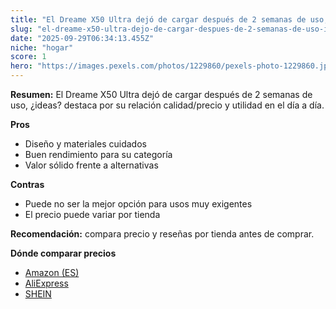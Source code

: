 ```yaml
---
title: "El Dreame X50 Ultra dejó de cargar después de 2 semanas de uso, ¿ideas?"
slug: "el-dreame-x50-ultra-dejo-de-cargar-despues-de-2-semanas-de-uso-ideas"
date: "2025-09-29T06:34:13.455Z"
niche: "hogar"
score: 1
hero: "https://images.pexels.com/photos/1229860/pexels-photo-1229860.jpeg?auto=compress&cs=tinysrgb&fit=crop&h=627&w=1200&auto=compress&cs=tinysrgb&w=1200&h=675&fit=crop"
---
```


**Resumen:** El Dreame X50 Ultra dejó de cargar después de 2 semanas de uso, ¿ideas? destaca por su relación calidad/precio y utilidad en el día a día.

**Pros**
- Diseño y materiales cuidados
- Buen rendimiento para su categoría
- Valor sólido frente a alternativas

**Contras**
- Puede no ser la mejor opción para usos muy exigentes
- El precio puede variar por tienda

**Recomendación:** compara precio y reseñas por tienda antes de comprar.

**Dónde comparar precios**
- [Amazon (ES)](https://www.amazon.es/s?k=El%20Dreame%20X50%20Ultra%20dej%C3%B3%20de%20cargar%20despu%C3%A9s%20de%202%20semanas%20de%20uso%2C%20%C2%BFideas%3F&tag=teknovashop25-21)
- [AliExpress](https://www.aliexpress.com/wholesale?SearchText=El%20Dreame%20X50%20Ultra%20dej%C3%B3%20de%20cargar%20despu%C3%A9s%20de%202%20semanas%20de%20uso%2C%20%C2%BFideas%3F)
- [SHEIN](https://www.shein.com/pdsearch/El%20Dreame%20X50%20Ultra%20dej%C3%B3%20de%20cargar%20despu%C3%A9s%20de%202%20semanas%20de%20uso%2C%20%C2%BFideas%3F)